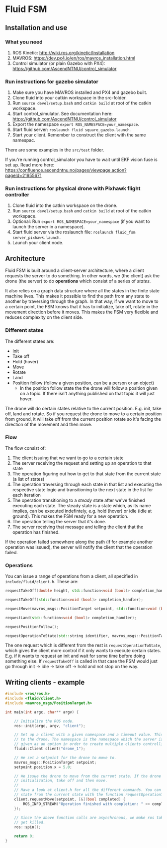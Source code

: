 # Fluid FSM


## Installation and use

### What you need

1. ROS Kinetic: http://wiki.ros.org/kinetic/Installation 
2. MAVROS: https://dev.px4.io/en/ros/mavros_installation.html
3. Control simulator (or plain Gazebo with PX4): https://github.com/AscendNTNU/control_simulator

### Run instructions for gazebo simulator

1. Make sure you have MAVROS installed and PX4 and gazebo built. 
2. Clone fluid into your catkin workspace in the src-folder.
3. Run `source devel/setup.bash` and `catkin build` at root of the catkin workspace.
4. Start control_simulator. See documentation here: https://github.com/AscendNTNU/control_simulator
5. Export the namespace `export ROS_NAMESPACE=your_namespace`.
6. Start fluid server: `roslaunch fluid square_gazebo.launch`.
7. Start your client. Remember to construct the client with the same namespac.

There are some examples in the `src/test` folder.

If you're running control_simulator you have to wait until EKF vision fuse is set up. Read more here:
https://confluence.ascendntnu.no/pages/viewpage.action?pageId=21955671


### Run instructions for physical drone with Pixhawk flight controller

1. Clone fluid into the catkin workspace on the drone. 
2. Run `source devel/setup.bash` and `catkin build` at root of the catkin workspace.
3. Optional: Run `export ROS_NAMESPACE=your_namespace` (if you want to launch the server in a namespace).
4. Start fluid server via the roslaunch file: `roslaunch fluid_fsm server_pixhawk.launch`.
5. Launch your client node.


## Architecture

Fluid FSM is built around a client-server architecture, where a client requests the server to do something. In other words, we (the client) ask the drone (the server) to do **operations** which consist of a series of *states*. 

It also relies on a graph data structure where all the states in the finite state machine lives. This makes it possible to find the path from any
state to another by traversing through the graph. In that way, if we want to move to a certain point, the FSM knows that it has to initialize,
take off, rotate in the movement direction before it moves. This makes the FSM very flexible and reduces complexity on the client side. 

### Different states

The different states are:
- Init
- Take off
- Hold (hover)
- Move
- Rotate
- Land
- Position follow (follow a given position, can be a person or an object)
    - In the position follow state the the drone will follow a position given on a topic. If there isn't anything
      published on that topic it will just hover.

The drone will do certain states relative to the current position. E.g. init, take off, land and rotate. So if you request 
the drone to move to a certain position from ground, it will take off from the current position rotate so it's facing the
direction of the movement and then move. 

### Flow

The flow consist of: 

1. The client issuing that we want to go to a certain state
2. The server receiving the request and setting up an operation to that state 
3. The operation figuring out how to get to that state from the current state (a list of states)
4. The operation traversing through each state in that list and executing the respective state logic and transitioning to the next state in the list for each iteration
5. The operation transitioning to a *steady* state after we've finished executing each state. The steady state is a state which, as its name implies,
   can be executed indefintely, e.g. hold (hover) or idle (idle at ground). This makes the FSM ready for a new operation.
6. The operation telling the server that it's done.
7. The server receiving that message and telling the client that the operation has finished.

If the operation failed somewhere along the path (if for example another operation was issued), the server will notify the client that the operation
failed.


### Operations

You can issue a range of operations from a client, all specified in `include/fluid/client.h`. These are:

```cpp
requestTakeOff(double height, std::function<void (bool)> completion_handler);

requestTakeOff(std::function<void (bool)> completion_handler);

requestMove(mavros_msgs::PositionTarget setpoint, std::function<void (bool)> completion_handler);

requestLand(std::function<void (bool)> completion_handler);

requestPositionFollow();

requestOperationToState(std::string identifier, mavros_msgs::PositionTarget setpoint, std::function<void(bool)> completion_handler);
```

The one request which is different from the rest is `requestOperationToState`, which gives the client more control if it only wants to
execute certain states. E.g. if it wants to request an init and wait for some time before doing something else. If `requestTakeOff` is 
called in that case the FSM would just go through init -> idle -> take off -> hold and not stop on the way.


## Writing clients - example

```cpp
#include <ros/ros.h>
#include <fluid/client.h>
#include <mavros_msgs/PositionTarget.h>

int main(int argc, char** argv) {

    // Initialize the ROS node.
    ros::init(argc, argv, "client");

    // Set up a client with a given namespace and a timeout value. This makes it possible for us to issue operations
    // to the drone. The namespace is the namespace which the server is running in. This can be left out here, but is
    // given as an option in order to create multiple clients controlling multiple drones.
    fluid::Client client("drone_1");

    // We set a setpoint for the drone to move to.
    mavros_msgs::PositionTarget setpoint;
    setpoint.position.x = 5.0;

    // We issue the drone to move from the current state. If the drone e.g. is at ground, it will go through /
    // initialization, take off and then move. 
    // 
    // Have a look at client.h for all the different commands. You can also request the FSM to transition to a specific
    // state from the current state with the function requestOperationToState. 
    client.requestMove(setpoint, [&](bool completed) {
        ROS_INFO_STREAM("Operation finished with completion: " << completed);
    });
 
    // Since the above function calls are asynchronous, we make ros take over the main loop so the node doesn't 
    // get killed.
    ros::spin();

    return 0;
}
```
